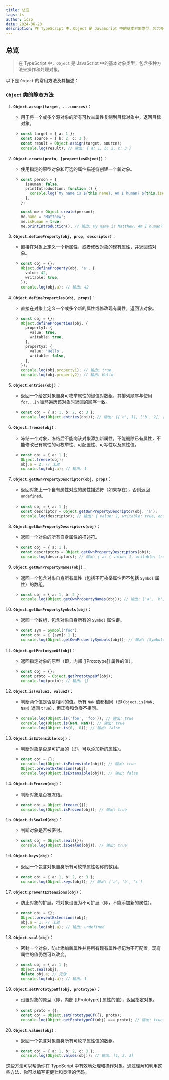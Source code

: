 ```yaml
---
title: 总览
tags: ts
author: iczp
date: 2024-06-20
description: 在 TypeScript 中，Object 是 JavaScript 中的基本对象类型，包含多种方法来操作和处理对象。
---
```


## 总览

> 在 TypeScript 中，`Object` 是 JavaScript 中的基本对象类型，包含多种方法来操作和处理对象。

以下是 `Object` 的常用方法及其描述：

### `Object` 类的静态方法

1. **`Object.assign(target, ...sources)`**：

   - 用于将一个或多个源对象的所有可枚举属性复制到目标对象中，返回目标对象。
   - ```typescript
     const target = { a: 1 };
     const source = { b: 2, c: 3 };
     const result = Object.assign(target, source);
     console.log(result); // 输出: { a: 1, b: 2, c: 3 }
     ```

2. **`Object.create(proto, [propertiesObject])`**：

   - 使用指定的原型对象和可选的属性描述符创建一个新对象。
   - ```typescript
     const person = {
       isHuman: false,
       printIntroduction: function () {
         console.log(`My name is ${this.name}. Am I human? ${this.isHuman}`);
       },
     };

     const me = Object.create(person);
     me.name = 'Matthew';
     me.isHuman = true;
     me.printIntroduction(); // 输出: My name is Matthew. Am I human? true
     ```

3. **`Object.defineProperty(obj, prop, descriptor)`**：

   - 直接在对象上定义一个新属性，或者修改对象的现有属性，并返回该对象。
   - ```typescript
     const obj = {};
     Object.defineProperty(obj, 'a', {
       value: 42,
       writable: true,
     });
     console.log(obj.a); // 输出: 42
     ```

4. **`Object.defineProperties(obj, props)`**：

   - 直接在对象上定义一个或多个新的属性或修改现有属性，返回该对象。
   - ```typescript
     const obj = {};
     Object.defineProperties(obj, {
       property1: {
         value: true,
         writable: true,
       },
       property2: {
         value: 'Hello',
         writable: false,
       },
     });
     console.log(obj.property1); // 输出: true
     console.log(obj.property2); // 输出: Hello
     ```

5. **`Object.entries(obj)`**：

   - 返回一个给定对象自身可枚举属性的键值对数组，其排列顺序与使用 `for...in` 循环遍历该对象时返回的顺序一致。
   - ```typescript
     const obj = { a: 1, b: 2, c: 3 };
     console.log(Object.entries(obj)); // 输出: [['a', 1], ['b', 2], ['c', 3]]
     ```

6. **`Object.freeze(obj)`**：

   - 冻结一个对象，冻结后不能向该对象添加新属性，不能删除已有属性，不能修改已有属性的可枚举性、可配置性、可写性以及属性值。
   - ```typescript
     const obj = { a: 1 };
     Object.freeze(obj);
     obj.a = 2; // 无效
     console.log(obj.a); // 输出: 1
     ```

7. **`Object.getOwnPropertyDescriptor(obj, prop)`**：

   - 返回对象上一个自有属性对应的属性描述符（如果存在），否则返回 `undefined`。
   - ```typescript
     const obj = { a: 1 };
     const descriptor = Object.getOwnPropertyDescriptor(obj, 'a');
     console.log(descriptor); // 输出: { value: 1, writable: true, enumerable: true, configurable: true }
     ```

8. **`Object.getOwnPropertyDescriptors(obj)`**：

   - 返回一个对象的所有自身属性的描述符。
   - ```typescript
     const obj = { a: 1 };
     const descriptors = Object.getOwnPropertyDescriptors(obj);
     console.log(descriptors); // 输出: { a: { value: 1, writable: true, enumerable: true, configurable: true } }
     ```

9. **`Object.getOwnPropertyNames(obj)`**：

   - 返回一个包含对象自身所有属性（包括不可枚举属性但不包括 `Symbol` 属性）的数组。
   - ```typescript
     const obj = { a: 1, b: 2 };
     console.log(Object.getOwnPropertyNames(obj)); // 输出: ['a', 'b']
     ```

10. **`Object.getOwnPropertySymbols(obj)`**：

    - 返回一个数组，包含对象自身所有的 `Symbol` 属性键。
    - ```typescript
      const sym = Symbol('foo');
      const obj = { [sym]: 1 };
      console.log(Object.getOwnPropertySymbols(obj)); // 输出: [Symbol(foo)]
      ```

11. **`Object.getPrototypeOf(obj)`**：

    - 返回指定对象的原型（即，内部 [[Prototype]] 属性的值）。
    - ```typescript
      const obj = {};
      const proto = Object.getPrototypeOf(obj);
      console.log(proto); // 输出: {}
      ```

12. **`Object.is(value1, value2)`**：

    - 判断两个值是否是相同的值。所有 `NaN` 值都相同（即 `Object.is(NaN, NaN)` 返回 `true`），但正零和负零不相同。
    - ```typescript
      console.log(Object.is('foo', 'foo')); // 输出: true
      console.log(Object.is(NaN, NaN)); // 输出: true
      console.log(Object.is(0, -0)); // 输出: false
      ```

13. **`Object.isExtensible(obj)`**：

    - 判断对象是否是可扩展的（即，可以添加新的属性）。
    - ```typescript
      const obj = {};
      console.log(Object.isExtensible(obj)); // 输出: true
      Object.preventExtensions(obj);
      console.log(Object.isExtensible(obj)); // 输出: false
      ```

14. **`Object.isFrozen(obj)`**：

    - 判断对象是否被冻结。
    - ```typescript
      const obj = Object.freeze({});
      console.log(Object.isFrozen(obj)); // 输出: true
      ```

15. **`Object.isSealed(obj)`**：

    - 判断对象是否被密封。
    - ```typescript
      const obj = Object.seal({});
      console.log(Object.isSealed(obj)); // 输出: true
      ```

16. **`Object.keys(obj)`**：

    - 返回一个包含对象自身所有可枚举属性名称的数组。
    - ```typescript
      const obj = { a: 1, b: 2, c: 3 };
      console.log(Object.keys(obj)); // 输出: ['a', 'b', 'c']
      ```

17. **`Object.preventExtensions(obj)`**：

    - 防止对象的扩展。将对象设置为不可扩展（即，不能添加新的属性）。
    - ```typescript
      const obj = {};
      Object.preventExtensions(obj);
      obj.a = 1; // 无效
      console.log(obj.a); // 输出: undefined
      ```

18. **`Object.seal(obj)`**：

    - 密封一个对象，防止添加新属性并将所有现有属性标记为不可配置。现有属性的值仍然可以改变。
    - ```typescript
      const obj = { a: 1 };
      Object.seal(obj);
      delete obj.a; // 无效
      console.log(obj.a); // 输出: 1
      ```

19. **`Object.setPrototypeOf(obj, prototype)`**：

    - 设置对象的原型（即，内部 [[Prototype]] 属性的值），返回指定对象。
    - ```typescript
      const proto = {};
      const obj = Object.setPrototypeOf({}, proto);
      console.log(Object.getPrototypeOf(obj) === proto); // 输出: true
      ```

20. **`Object.values(obj)`**：
    - 返回一个包含对象自身所有可枚举属性值的数组。
    - ```typescript
      const obj = { a: 1, b: 2, c: 3 };
      console.log(Object.values(obj)); // 输出: [1, 2, 3]
      ```

这些方法可以帮助你在 TypeScript 中有效地处理和操作对象。通过理解和利用这些方法，你可以编写更健壮和灵活的代码。
